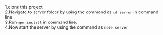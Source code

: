 1.clone this project<br/>
2.Navigate to server folder by using the command as `cd server` in command line<br/>
3.Run `npm install` in command line.<br/>
4.Now start the server by using the command as `node server`<br/>
